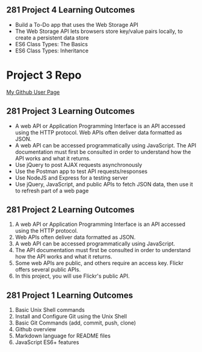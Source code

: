 ## 281 Project 4 Learning Outcomes ##
* Build a To-Do app that uses the Web Storage API
* The Web Storage API lets browsers store key/value pairs locally, to create a persistent data store
* ES6 Class Types: The Basics
* ES6 Class Types: Inheritance

# Project 3 Repo
[My Github User Page](https://beskelly.github.io/)

## 281 Project 3 Learning Outcomes ##
* A web API or Application Programming Interface is an API
accessed using the HTTP protocol. Web APIs often deliver data
formatted as JSON.
* A web API can be accessed programmatically using JavaScript.
The API documentation must first be consulted in order to
understand how the API works and what it returns.
* Use jQuery to post AJAX requests asynchronously
* Use the Postman app to test API requests/responses
* Use NodeJS and Express for a testing server
* Use jQuery, JavaScript, and public APIs to fetch JSON data, then
use it to refresh part of a web page

## 281 Project 2 Learning Outcomes ##
1. A web API or Application Programming Interface is an API
accessed using the HTTP protocol.
2. Web APIs often deliver data formatted as JSON.
3. A web API can be accessed programmatically using
JavaScript.
4. The API documentation must first be consulted in order to
understand how the API works and what it returns.
5. Some web APIs are public, and others require an access key.
Flickr offers several public APIs.
6. In this project, you will use Flickr's public API.

## 281 Project 1 Learning Outcomes ##
1. Basic Unix Shell commands
2. Install and Configure Git using the Unix Shell
3. Basic Git Commands (add, commit, push, clone)
4. Github overview
5. Markdown language for README files
6. JavaScript ES6+ features

